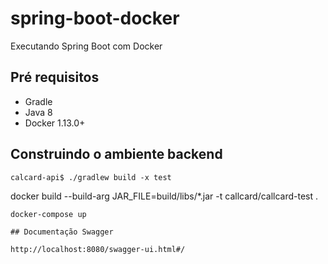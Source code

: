 # spring-boot-docker

Executando Spring Boot com Docker

## Pré requisitos
- Gradle
- Java 8
- Docker 1.13.0+

## Construindo o ambiente backend
```
calcard-api$ ./gradlew build -x test
 ```
docker build --build-arg JAR_FILE=build/libs/*.jar -t callcard/callcard-test .
```
docker-compose up

## Documentação Swagger

http://localhost:8080/swagger-ui.html#/

